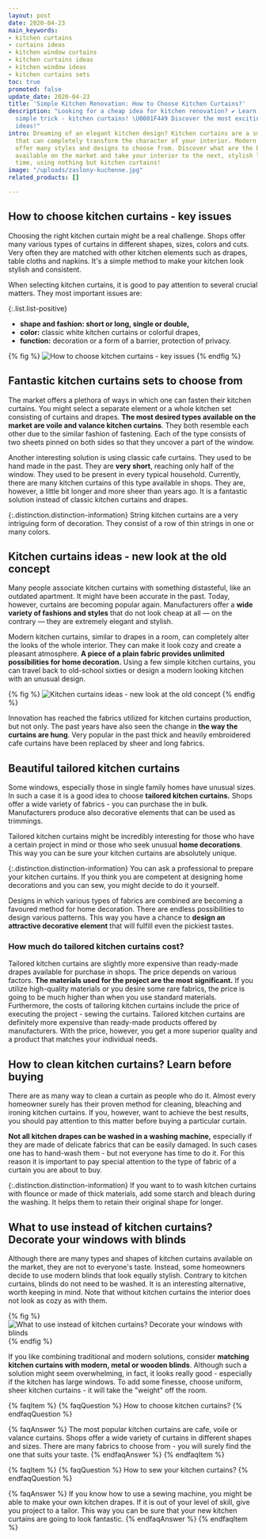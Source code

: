 ```yaml
---
layout: post
date: 2020-04-23
main_keywords:
- kitchen curtains
- curtains ideas
- kitchen window curtains
- kitchen curtains ideas
- kitchen window ideas
- kitchen curtains sets
toc: true
promoted: false
update_date: 2020-04-23
title: 'Simple Kitchen Renovation: How to Choose Kitchen Curtains?'
description: "Looking for a cheap idea for kitchen renovation? ✔️ Learn a ridiculously
  simple trick - kitchen curtains! \U0001F449 Discover the most exciting kitchen window
  ideas!"
intro: Dreaming of an elegant kitchen design? Kitchen curtains are a small detail
  that can completely transform the character of your interior. Modern manufacturers
  offer many styles and designs to choose from. Discover what are the best models
  available on the market and take your interior to the next, stylish level in no
  time, using nothing but kitchen curtains!
image: "/uploads/zaslony-kuchenne.jpg"
related_products: []

---
```

## How to choose kitchen curtains - key issues

Choosing the right kitchen curtain might be a real challenge. Shops offer many various types of curtains in different shapes, sizes, colors and cuts. Very often they are matched with other kitchen elements such as drapes, table cloths and napkins. It's a simple method to make your kitchen look stylish and consistent.

When selecting kitchen curtains, it is good to pay attention to several crucial matters. They most important issues are:

{:.list.list-positive}

* **shape and fashion: short or long, single or double,**
* **color:** classic white kitchen curtains or colorful drapes,
* **function:** decoration or a form of a barrier, protection of privacy.

{% fig %}
![How to choose kitchen curtains - key issues](/uploads/jakie-firanki-wybrac.jpg "How to choose kitchen curtains - key issues")
{% endfig %}

## Fantastic kitchen curtains sets to choose from

The market offers a plethora of ways in which one can fasten their kitchen curtains. You might select a separate element or a whole kitchen set consisting of curtains and drapes. **The most desired types available on the market are voile and valance kitchen curtains**. They both resemble each other due to the similar fashion of fastening. Each of the type consists of two sheets pinned on both sides so that they uncover a part of the window.

Another interesting solution is using classic cafe curtains. They used to be hand made in the past. They are **very short**, reaching only half of the window. They used to be present in every typical household. Currently, there are many kitchen curtains of this type available in shops. They are, however, a little bit longer and more sheer than years ago. It is a fantastic solution instead of classic kitchen curtains and drapes.

{:.distinction.distinction-information}
String kitchen curtains are a very intriguing form of decoration. They consist of a row of thin strings in one or many colors.

## Kitchen curtains ideas - new look at the old concept

Many people associate kitchen curtains with something distasteful, like an outdated apartment. It might have been accurate in the past. Today, however, curtains are becoming popular again. Manufacturers offer a **wide variety of fashions and styles** that do not look cheap at all — on the contrary — they are extremely elegant and stylish.

Modern kitchen curtains, similar to drapes in a room, can completely alter the looks of the whole interior. They can make it look cozy and create a pleasant atmosphere. **A piece of a plain fabric provides unlimited possibilities for home decoration.** Using a few simple kitchen curtains, you can travel back to old-school sixties or design a modern looking kitchen with an unusual design.

{% fig %}
![Kitchen curtains ideas - new look at the old concept](/uploads/zaluzje-kuchenne.jpg "Kitchen curtains ideas - new look at the old concept")
{% endfig %}

Innovation has reached the fabrics utilized for kitchen curtains production, but not only. The past years have also seen the change in **the way the curtains are hung**. Very popular in the past thick and heavily embroidered cafe curtains have been replaced by sheer and long fabrics.

## Beautiful tailored kitchen curtains

Some windows, especially those in single family homes have unusual sizes. In such a case it is a good idea to choose **tailored kitchen curtains.** Shops offer a wide variety of fabrics - you can purchase the in bulk. Manufacturers produce also decorative elements that can be used as trimmings.

Tailored kitchen curtains might be incredibly interesting for those who have a certain project in mind or those who seek unusual **home decorations**. This way you can be sure your kitchen curtains are absolutely unique.

{:.distinction.distinction-information}
You can ask a professional to prepare your kitchen curtains. If you think you are competent at designing home decorations and you can sew, you might decide to do it yourself.

Designs in which various types of fabrics are combined are becoming a favoured method for home decoration. There are endless possibilities to design various patterns. This way you have a chance to **design an attractive decorative element** that will fulfill even the pickiest tastes.

### How much do tailored kitchen curtains cost?

Tailored kitchen curtains are slightly more expensive than ready-made drapes available for purchase in shops. The price depends on various factors. **The materials used for the project are the most significant.** If you utilize high-quality materials or you desire some rare fabrics, the price is going to be much higher than when you use standard materials. Furthermore, the costs of tailoring kitchen curtains include the price of executing the project - sewing the curtains. Tailored kitchen curtains are definitely more expensive than ready-made products offered by manufacturers. With the price, however, you get a more superior quality and a product that matches your individual needs.

## How to clean kitchen curtains? Learn before buying

There are as many way to clean a curtain as people who do it. Almost every homeowner surely has their proven method for cleaning, bleaching and ironing kitchen curtains. If you, however, want to achieve the best results, you should pay attention to this matter before buying a particular curtain.

**Not all kitchen drapes can be washed in a washing machine,** especially if they are made of delicate fabrics that can be easily damaged. In such cases one has to hand-wash them - but not everyone has time to do it. For this reason it is important to pay special attention to the type of fabric of a curtain you are about to buy.

{:.distinction.distinction-information}
If you want to to wash kitchen curtains with flounce or made of thick materials, add some starch and bleach during the washing. It helps them to retain their original shape for longer.

## What to use instead of kitchen curtains? Decorate your windows with blinds

Although there are many types and shapes of kitchen curtains available on the market, they are not to everyone's taste. Instead, some homeowners decide to use modern blinds that look equally stylish. Contrary to kitchen curtains, blinds do not need to be washed. It is an interesting alternative, worth keeping in mind. Note that without kitchen curtains the interior does not look as cozy as with them.

{% fig %}
![What to use instead of kitchen curtains? Decorate your windows with blinds](/uploads/kuchnia-zaluzje1.jpg "What to use instead of kitchen curtains? Decorate your windows with blinds")
{% endfig %}

If you like combining traditional and modern solutions, consider **matching kitchen curtains with modern, metal or wooden blinds**. Although such a solution might seem overwhelming, in fact, it looks really good - especially if the kitchen has large windows. To add some finesse, choose uniform, sheer kitchen curtains - it will take the "weight" off the room.

{% faqItem %}
{% faqQuestion %}
How to choose kitchen curtains?
{% endfaqQuestion %}

{% faqAnswer %}
The most popular kitchen curtains are cafe, voile or valance curtains. Shops offer a wide variety of curtains in different shapes and sizes. There are many fabrics to choose from - you will surely find the one that suits your taste.
{% endfaqAnswer %}
{% endfaqItem %}

{% faqItem %}
{% faqQuestion %}
How to sew your kitchen curtains?
{% endfaqQuestion %}

{% faqAnswer %}
If you know how to use a sewing machine, you might be able to make your own kitchen drapes. If it is out of your level of skill, give you project to a tailor. This way you can be sure that your new kitchen curtains are going to look fantastic.
{% endfaqAnswer %}
{% endfaqItem %}